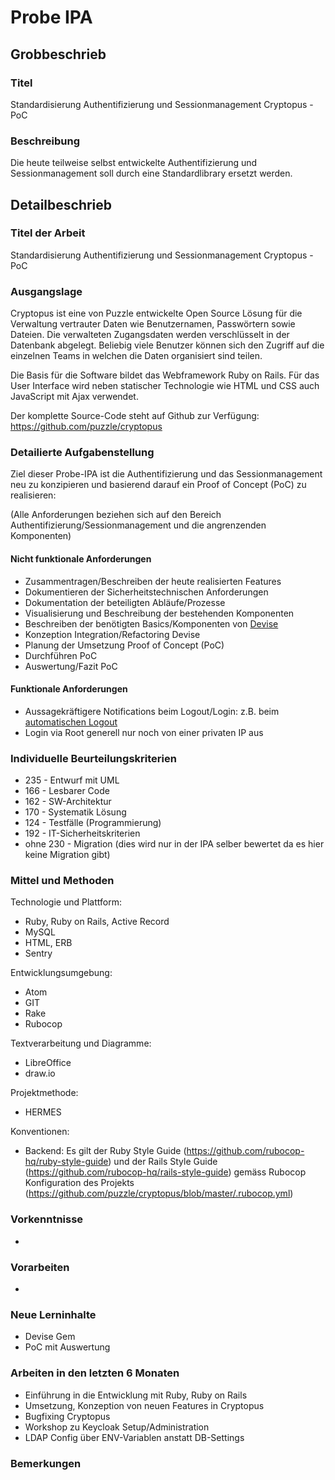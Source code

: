 # Probe IPA

## Grobbeschrieb

### Titel

Standardisierung Authentifizierung und Sessionmanagement Cryptopus - PoC

### Beschreibung

Die heute teilweise selbst entwickelte Authentifizierung und Sessionmanagement soll durch eine Standardlibrary ersetzt werden. 

## Detailbeschrieb

### Titel der Arbeit

Standardisierung Authentifizierung und Sessionmanagement Cryptopus - PoC

### Ausgangslage

Cryptopus ist eine von Puzzle entwickelte Open Source Lösung für die Verwaltung vertrauter Daten wie Benutzernamen, Passwörtern sowie Dateien. Die verwalteten Zugangsdaten werden verschlüsselt in der Datenbank abgelegt. Beliebig viele Benutzer können sich den Zugriff auf die einzelnen Teams in welchen die Daten organisiert sind teilen.

Die Basis für die Software bildet das Webframework Ruby on Rails. Für das User Interface wird neben statischer Technologie wie HTML und CSS auch JavaScript mit Ajax verwendet. 

Der komplette Source-Code steht auf Github zur Verfügung: https://github.com/puzzle/cryptopus

### Detailierte Aufgabenstellung

Ziel dieser Probe-IPA ist die Authentifizierung und das Sessionmanagement neu zu konzipieren und basierend darauf ein Proof of Concept (PoC) zu realisieren:

(Alle Anforderungen beziehen sich auf den Bereich Authentifizierung/Sessionmanagement und die angrenzenden Komponenten)

#### Nicht funktionale Anforderungen
* Zusammentragen/Beschreiben der heute realisierten Features
* Dokumentieren der Sicherheitstechnischen Anforderungen
* Dokumentation der beteiligten Abläufe/Prozesse
* Visualisierung und Beschreibung der bestehenden Komponenten
* Beschreiben der benötigten Basics/Komponenten von [Devise](https://github.com/heartcombo/devise)
* Konzeption Integration/Refactoring Devise
* Planung der Umsetzung Proof of Concept (PoC)
* Durchführen PoC
* Auswertung/Fazit PoC

#### Funktionale Anforderungen
* Aussagekräftigere Notifications beim Logout/Login: z.B. beim [automatischen Logout](https://github.com/puzzle/cryptopus/issues/169)
* Login via Root generell nur noch von einer privaten IP aus

### Individuelle Beurteilungskriterien

* 235 - Entwurf mit UML
* 166 - Lesbarer Code
* 162 - SW-Architektur
* 170 - Systematik Lösung
* 124 - Testfälle (Programmierung)
* 192 - IT-Sicherheitskriterien
* ohne 230 - Migration (dies wird nur in der IPA selber bewertet da es hier keine Migration gibt)

### Mittel und Methoden
Technologie und Plattform:

* Ruby, Ruby on Rails, Active Record
* MySQL
* HTML, ERB
* Sentry

Entwicklungsumgebung:

* Atom
* GIT
* Rake
* Rubocop

Textverarbeitung und Diagramme:

* LibreOffice
* draw.io

Projektmethode:

* HERMES

Konventionen:

* Backend: Es gilt der Ruby Style Guide (https://github.com/rubocop-hq/ruby-style-guide) und der Rails Style Guide (https://github.com/rubocop-hq/rails-style-guide) gemäss Rubocop Konfiguration des Projekts (https://github.com/puzzle/cryptopus/blob/master/.rubocop.yml)

### Vorkenntnisse
-

### Vorarbeiten
-

### Neue Lerninhalte

* Devise Gem
* PoC mit Auswertung

### Arbeiten in den letzten 6 Monaten

* Einführung in die Entwicklung mit Ruby, Ruby on Rails
* Umsetzung, Konzeption von neuen Features in Cryptopus
* Bugfixing Cryptopus
* Workshop zu Keycloak Setup/Administration
* LDAP Config über ENV-Variablen anstatt DB-Settings

### Bemerkungen
